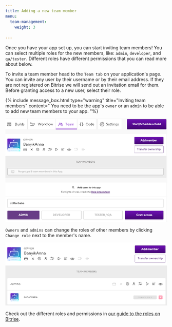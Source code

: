 ```yaml
---
title: Adding a new team member
menu:
  team-management:
    weight: 3

---
```

Once you have your app set up, you can start inviting team members! You can select multiple roles for the new members, like: `admin`, `developer`, and `qa/tester`.
Different roles have different permissions that you can read more about below.

To invite a team member head to the `Team tab` on your application's page. You can invite any user by their username or by their email address. If they are not registered on Bitrise we will send out an invitation email for them. Before granting access to a new user, select their role.

{% include message_box.html type="warning" title="Inviting team members" content=" You need to be the app's `owner` or an `admin` to be able to add new team members to your app.
"%}

![](/img/grant-access.png)

`Owners` and `admins` can change the roles of other members by clicking `Change role` next to the member's name.

![](/img/change-role.png)

Check out the different roles and permissions in [our guide to the roles on Bitrise]( /team-management/user-roles-on-app-teams/).